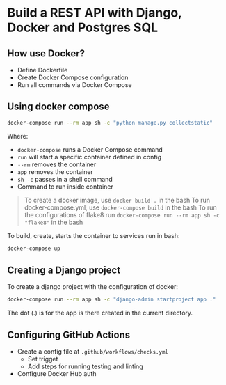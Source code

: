 # Build a REST API with Django, Docker and Postgres SQL

## How use Docker?

* Define Dockerfile
* Create Docker Compose configuration
* Run all commands via Docker Compose

## Using docker compose

```bash
docker-compose run --rm app sh -c "python manage.py collectstatic"
```

Where:

* `docker-compose` runs a Docker Compose command
* `run` will start a specific container defined in config
* `--rm` removes the container
* `app` removes the container
* `sh -c` passes in a shell command
* Command to run inside container

> To create a docker image, use `docker build .` in the bash
> To run docker-compose.yml, use `docker-compose build` in the bash
> To run the configurations of flake8 run `docker-compose run --rm app sh -c "flake8"` in the bash

To build, create, starts the container to services run in bash:

```bash
docker-compose up
```

## Creating a Django project

To create a django project with the configuration of docker:

```bash
docker-compose run --rm app sh -c "django-admin startproject app ."
```

The dot (.) is for the app is there created in the current directory.

## Configuring GitHub Actions

* Create a config file at `.github/workflows/checks.yml`
  * Set trigget
  * Add steps for running testing and linting
* Configure Docker Hub auth